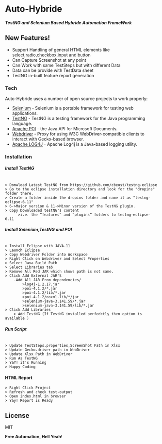 # Auto-Hybride 
##### TestNG and Selenium Based Hybride Automation FrameWork

## New Features!
  
  - Support Handling of general HTML elements like select,radio,checkbox,input and button
  - Can Capture Screenshot at any point
  - Can Work with same TestSteps but with different Data
  - Data can be provide with TestData sheet  
  - TestNG in-built feature report generation

### Tech

Auto-Hybride uses a number of open source projects to work properly:

* [Selenium] - Selenium is a portable framework for testing web applications.
* [TestNG] - TestNG is a testing framework for the Java programming language.
* [Apache POI] - the Java API for Microsoft Documents.
* [Webdriver] - Proxy for using W3C WebDriver-compatible clients to interact with Gecko-based browser.
* [Apache LOG4J] - Apache Log4j is a Java-based logging utility.


### Installation
#####  Install TestNG
#
    > Donwload Latest TestNG from https://github.com/cbeust/testng-eclipse
    > Go to the eclipse installation directory and look for the "dropins" folder there.
    > Create a folder inside the dropins folder and name it as "testng-eclipse-6.11"
    > 6->Major version & 11->Minor version of the TestNG plugin.
    > Copy Downloaded testNG's content 
          >i.e. the “features” and “plugins” folders to testng-eclipse-6.11
#####  Install Selenium,TestNG and POI
#
    > Install Eclipse with JAVA-11
    > Launch Eclipse 
    > Copy Webdriver Folder into Workspace
    > Right Click on Webdriver and Select Properties
    > Select Java Build Path 
    > Select Libraries tab
    > Remove All Red JAR which shows path is not same.
    > Click Add External JAR'S
        -Add All JAR From dependencies/
            >log4j-1.2.17.jar
            >poi-4.1.2/*.jar
            >poi-4.1.2/lib/*.jar
            >poi-4.1.2/ooxml-lib/*/jar
            >selenium-java-3.141.59/*.jar
            >selenium-java-3.141.59/lib/*.jar
    > Click Add Libraries
        > Add TestNG (If TestNG installed perfedctly then option is available ) 
        
#####  Run Script
#
    > Update TestSteps.properties,ScreenShot Path in Xlsx
    > Update Gecko.driver path in WebDriver
    > Update Xlsx Path in WebDriver
    > Run As TestNG 
    > YaY! it's Running 
    > Happy Coding 

#### HTML Report
    > Right Click Project
    > Refresh and check test-output
    > Open index.html in browser
    > Yay! Report is Ready
License
----

MIT


**Free Automation, Hell Yeah!**

[//]: # (These are reference links used in the body of this note and get stripped out when the markdown processor does its job. There is no need to format nicely because it shouldn't be seen. Thanks SO - http://stackoverflow.com/questions/4823468/store-comments-in-markdown-syntax)


   [Selenium]: <https://www.selenium.dev/>
   [TestNG]: <https://testng.org/doc/>
   [Apache POI]: <https://poi.apache.org/>
   [Webdriver]: <https://firefox-source-docs.mozilla.org/testing/geckodriver/>
   [Apache LOG4J]: <https://logging.apache.org/log4j/1.2/download.html>
   [Eclipse]: <https://www.eclipse.org/downloads/packages/installer>

